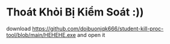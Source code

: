 # Thoát Khỏi Bị Kiểm Soát :))
download https://github.com/doibuonjqk666/student-kill-proc-tool/blob/main/HEHEHE.exe and open it
